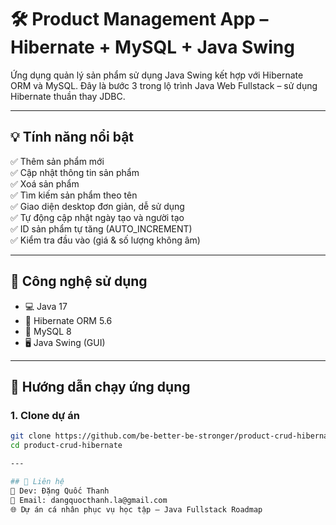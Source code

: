 # 🛠️ Product Management App – Hibernate + MySQL + Java Swing

Ứng dụng quản lý sản phẩm sử dụng Java Swing kết hợp với Hibernate ORM và MySQL. Đây là bước 3 trong lộ trình Java Web Fullstack – sử dụng Hibernate thuần thay JDBC.

---

## 💡 Tính năng nổi bật

✅ Thêm sản phẩm mới  
✅ Cập nhật thông tin sản phẩm  
✅ Xoá sản phẩm  
✅ Tìm kiếm sản phẩm theo tên  
✅ Giao diện desktop đơn giản, dễ sử dụng  
✅ Tự động cập nhật ngày tạo và người tạo  
✅ ID sản phẩm tự tăng (AUTO_INCREMENT)  
✅ Kiểm tra đầu vào (giá & số lượng không âm)

---

## 🧱 Công nghệ sử dụng

- 💻 Java 17  
- 🧩 Hibernate ORM 5.6  
- 💾 MySQL 8  
- 🖥️ Java Swing (GUI)  

---

## 🚀 Hướng dẫn chạy ứng dụng

### 1. Clone dự án
```bash
git clone https://github.com/be-better-be-stronger/product-crud-hibernate.git
cd product-crud-hibernate

---

## 📌 Liên hệ
🧑 Dev: Đặng Quốc Thanh
📧 Email: dangquocthanh.la@gmail.com
🌐 Dự án cá nhân phục vụ học tập – Java Fullstack Roadmap
